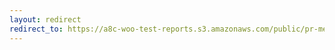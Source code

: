 ```yaml
---
layout: redirect
redirect_to: https://a8c-woo-test-reports.s3.amazonaws.com/public/pr-merge/43467/e2e/index.html
---
```

